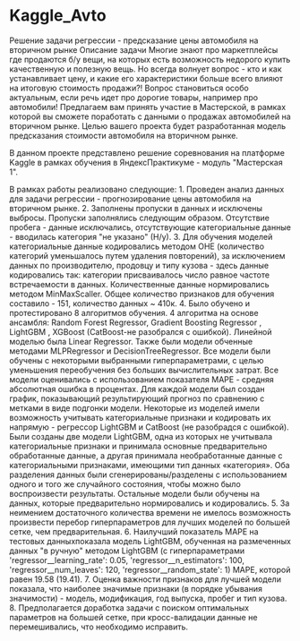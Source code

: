 # Kaggle_Avto
Решение задачи регрессии - предсказание цены автомобиля на вторичном рынке
Описание задачи
Многие знают про маркетплейсы где продаются б/у вещи, на которых есть возможность недорого купить качественную и полезную вещь. Но всегда волнует вопрос - кто и как устанавливает цену, и какие его характеристики больше всего влияют на итоговую стоимость продажи?! Вопрос становиться особо актуальным, если речь идет про дорогие товары, например про автомобили!
Предлагаем вам принять участие в Мастерской, в рамках которой вы сможете поработать с данными о продажах автомобилей на вторичном рынке. Целью вашего проекта будет разработанная модель предсказания стоимости автомобиля на вторичном рынке.

В данном проекте представлено решение соревнования на платформе Kaggle в рамках обучения в ЯндексПрактикуме - модуль "Мастерская 1".

В рамках работы реализовано следующие:
    1. Проведен анализ данных для задачи регрессии - прогнозирование цены автомобиля на вторичном рынке.
    2. Заполнены пропуски в данных и исключены выбросы. Пропуски заполнялись следующим образом. Отсутствие пробега - данные исключались, отсутствующие категориальные данные - вводилась категория "не указано" (Н/у).
    3. Для обучения моделей категориальные данные кодировались методом OHE (количество категорий уменьшалось путем удаления повторений), за исключением данных по производителю, продовцу и типу кузова - здесь данные кодировались так: категории присваивалось число равное частоте встречаемости в данных. Количественные данные нормировались методом MinMaxScaller. Общее количество признаков для обучения составило - 151, количество данных ~ 410к.
    4. Было обучено и протестировано 8 алгоритмов обучения. 4 алгоритма на основе ансамбля: Random Forest Regressor, Gradient Boosting Regressor , LightGBM , XGBoost  (CatBoost-не разобрался с ошибкой). Линейной моделью была Linear Regressor. Также были модели обченные методами MLPRegressor и DecisionTreeRegressor. Все модели были обучены с некоторыми выбранными гиперпараметрами, с целью уменьшения переобучения без больших вычислительных затрат. Все модели оценивались с использованием показателя MAPE - средняя абсолютная ошибка в процентах. Для каждой модели был создан график, показывающий результирующий прогноз по сравнению с метками в виде подгонки модели. Некоторые из моделей имели возможность учитывать категориальные признаки и кодировать их напрямую - регрессор LightGBM и CatBoost (не разобрадся с ошибкой). Были созданы две модели LightGBM, одна из которых не учитывала категориальные признаки и принимала основные предварительно обработанные данные, а другая принимала необработанные данные с категориальными признаками, имеющими тип данных «категория». Оба разделения данных были сгенерированы/разделены с использованием одного и того же случайного состояния, чтобы можно было воспроизвести результаты. Остальные модели были обучены на данных, которые предварительно нормировались и кодировались. 
    5. За неимением достаточного количества времени не имелось возможность произвести перебор гиперпараметров для лучших моделей по большей сетке, чем предварительная.
    6. Наилучший показатель MAPE на тестовых данныхпоказала модель LightGBM, обученная на размеченных данных "в ручную" методом LightGBM (с гиперпараметрами 'regressor__learning_rate': 0.05, 'regressor__n_estimators': 100, 'regressor__num_leaves': 120, 'regressor__random_state': 1) MAPE, которой равен 19.58 (19.41).
    7. Оценка важности признаков для лучшей модели показала, что наиболее значимые признаки (в порядке убывания значимости) - модель, модификация, год выпуска, пробег и тип кузова.
    8. Предполагается доработка задачи с поиском оптимальных параметров на большей сетке, при кросс-валидации данные не перемешивались, что необходимо исправить. 